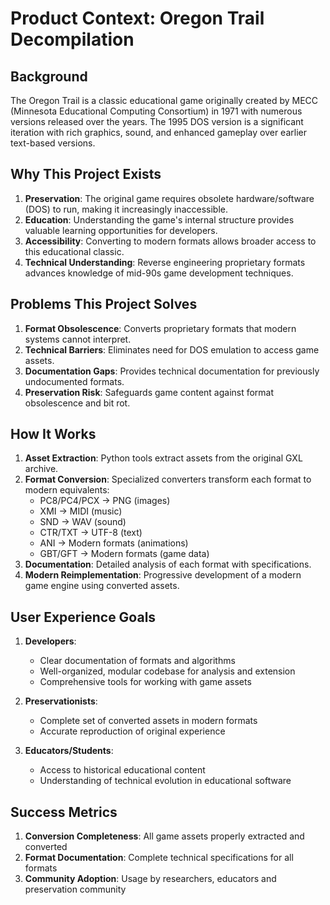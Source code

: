 # Product Context: Oregon Trail Decompilation

## Background
The Oregon Trail is a classic educational game originally created by MECC (Minnesota Educational Computing Consortium) in 1971 with numerous versions released over the years. The 1995 DOS version is a significant iteration with rich graphics, sound, and enhanced gameplay over earlier text-based versions.

## Why This Project Exists
1. **Preservation**: The original game requires obsolete hardware/software (DOS) to run, making it increasingly inaccessible.
2. **Education**: Understanding the game's internal structure provides valuable learning opportunities for developers.
3. **Accessibility**: Converting to modern formats allows broader access to this educational classic.
4. **Technical Understanding**: Reverse engineering proprietary formats advances knowledge of mid-90s game development techniques.

## Problems This Project Solves
1. **Format Obsolescence**: Converts proprietary formats that modern systems cannot interpret.
2. **Technical Barriers**: Eliminates need for DOS emulation to access game assets.
3. **Documentation Gaps**: Provides technical documentation for previously undocumented formats.
4. **Preservation Risk**: Safeguards game content against format obsolescence and bit rot.

## How It Works
1. **Asset Extraction**: Python tools extract assets from the original GXL archive.
2. **Format Conversion**: Specialized converters transform each format to modern equivalents:
   - PC8/PC4/PCX → PNG (images)
   - XMI → MIDI (music)
   - SND → WAV (sound)
   - CTR/TXT → UTF-8 (text)
   - ANI → Modern formats (animations)
   - GBT/GFT → Modern formats (game data)
3. **Documentation**: Detailed analysis of each format with specifications.
4. **Modern Reimplementation**: Progressive development of a modern game engine using converted assets.

## User Experience Goals
1. **Developers**:
   - Clear documentation of formats and algorithms
   - Well-organized, modular codebase for analysis and extension
   - Comprehensive tools for working with game assets

2. **Preservationists**:
   - Complete set of converted assets in modern formats
   - Accurate reproduction of original experience

3. **Educators/Students**:
   - Access to historical educational content
   - Understanding of technical evolution in educational software

## Success Metrics
1. **Conversion Completeness**: All game assets properly extracted and converted
2. **Format Documentation**: Complete technical specifications for all formats
4. **Community Adoption**: Usage by researchers, educators and preservation community
